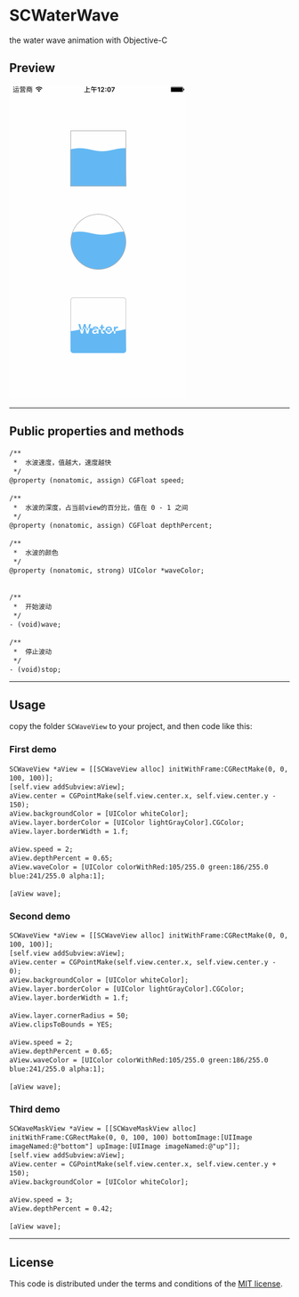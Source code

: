 # SCWaterWave
the water wave animation with Objective-C  

## Preview
![image](https://raw.githubusercontent.com/Aevit/SCWaterWave/master/screenshots/ios-wave-animation-3.gif)  

--- 

## Public properties and methods

```
/**
 *  水波速度，值越大，速度越快
 */
@property (nonatomic, assign) CGFloat speed;

/**
 *  水波的深度，占当前view的百分比，值在 0 - 1 之间
 */
@property (nonatomic, assign) CGFloat depthPercent;

/**
 *  水波的颜色
 */
@property (nonatomic, strong) UIColor *waveColor;


/**
 *  开始波动
 */
- (void)wave;

/**
 *  停止波动
 */
- (void)stop;
```

---

## Usage

copy the folder `SCWaveView` to your project, and then code like this:  

### First demo

```
SCWaveView *aView = [[SCWaveView alloc] initWithFrame:CGRectMake(0, 0, 100, 100)];
[self.view addSubview:aView];
aView.center = CGPointMake(self.view.center.x, self.view.center.y - 150);
aView.backgroundColor = [UIColor whiteColor];
aView.layer.borderColor = [UIColor lightGrayColor].CGColor;
aView.layer.borderWidth = 1.f;
    
aView.speed = 2;
aView.depthPercent = 0.65;
aView.waveColor = [UIColor colorWithRed:105/255.0 green:186/255.0 blue:241/255.0 alpha:1];
    
[aView wave];
```


### Second demo

```
SCWaveView *aView = [[SCWaveView alloc] initWithFrame:CGRectMake(0, 0, 100, 100)];
[self.view addSubview:aView];
aView.center = CGPointMake(self.view.center.x, self.view.center.y - 0);
aView.backgroundColor = [UIColor whiteColor];
aView.layer.borderColor = [UIColor lightGrayColor].CGColor;
aView.layer.borderWidth = 1.f;

aView.layer.cornerRadius = 50;
aView.clipsToBounds = YES;
    
aView.speed = 2;
aView.depthPercent = 0.65;
aView.waveColor = [UIColor colorWithRed:105/255.0 green:186/255.0 blue:241/255.0 alpha:1];
    
[aView wave];
```

### Third demo

```
SCWaveMaskView *aView = [[SCWaveMaskView alloc] initWithFrame:CGRectMake(0, 0, 100, 100) bottomImage:[UIImage imageNamed:@"bottom"] upImage:[UIImage imageNamed:@"up"]];
[self.view addSubview:aView];
aView.center = CGPointMake(self.view.center.x, self.view.center.y + 150);
aView.backgroundColor = [UIColor whiteColor];
    
aView.speed = 3;
aView.depthPercent = 0.42;
    
[aView wave];
```

---

## License

This code is distributed under the terms and conditions of the [MIT license](https://raw.githubusercontent.com/Aevit/SCWaterWave/master/LICENSE). 